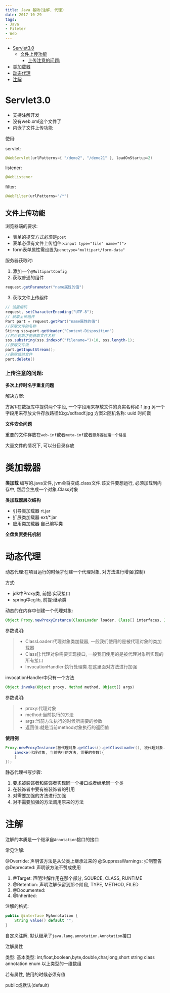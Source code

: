 ```yaml
---
title: Java 基础(注解, 代理)
date: 2017-10-29
tags:
- Java
- Fileter
- Web
---
```


<!-- TOC -->

- [Servlet3.0](#servlet30)
    - [文件上传功能](#文件上传功能)
        - [上传注意的问题:](#上传注意的问题)
- [类加载器](#类加载器)
- [动态代理](#动态代理)
- [注解](#注解)

<!-- /TOC -->

# Servlet3.0

* 支持注解开发
* 没有web.xml这个文件了
* 内嵌了文件上传功能

使用:

servlet:
```Java
@WebServlet(urlPatterns={ "/demo2", "/demo21" }, loadOnStartup=2)
```
listener:
```Java
@WebListener
```
filter:
```Java
@WebFilter(urlPatterns="/*")
```

## 文件上传功能

浏览器端的要求:

* 表单的提交方式必须是`post`
* 表单必须有文件上传组件:`<input type="file" name="f">`
* form表单属性需设置为:`enctype="multipart/form-data"`

服务器获取时:

1. 添加一个`@MultipartConfig`
2. 获取普通的组件

```java
request.getParameter("name属性的值")
```
3. 获取文件上传组件

```java
// 设置编码
request, setCharacterEncoding("UTF-8");
// 获取上传组件
Part part = request.getPart("name属性的值")
//获取文件的名称
Stirng sss=part.getHeader("Content-Disposition")
//然后截取才能获取文件名称
sss.substring(sss.indexof("filename=")+10, sss.length-1);
//获取文件流
part.getInputStream();
//删除临时文件
part.delete()
```

### 上传注意的问题:

__多次上传时名字重复问题__

解决方案:

方案1:在数据库中提供两个字段,
	一个字段用来存放文件的真实名称如:1.jpg
	另一个字段用来存放文件存放路径如:g:/sdfasdf.jpg
方案2:随机名称:
	uuid
	时间戳

__文件安全问题__

重要的文件存放在`web-inf`或者`meta-inf`或者`服务器创建一个路径`

大量文件的情况下, 可以分目录存放


# 类加载器

__类加载__
	编写的.java文件, jvm会将变成.class文件.该文件要想运行, 必须加载到内存中, 然后会生成一个对象.Class对象

__类加载器层次结构__

* 引导类加载器	rt.jar
* 扩展类加载器	ext/*.jar
* 应用类加载器	自己编写类

__全盘负责委托机制__

# 动态代理

动态代理:在项目运行的时候才创建一个代理对象, 对方法进行增强(控制)

方式:

* jdk中Proxy类, 前提:实现接口
* spring中cglib, 前提:继承类

动态的在内存中创建一个代理对象:

```java
Object Proxy.newProxyInstance(ClassLoader loader, Class[] interfaces, InvocationHandler h)
```

参数说明:

> * ClassLoader:代理对象类加载器, 一般我们使用的是被代理对象的类加载器
> * Class[]:代理对象需要实现接口, 一般我们使用的是被代理对象所实现的所有接口
> * InvocationHandler:执行处理类.在这里面对方法进行加强

invocationHandler中只有一个方法

```java
Object invoke(Object proxy, Method method, Object[] args)
```

参数说明:

> * proxy:代理对象
> * method:当前执行的方法
> * args:当前方法执行的时候所需要的参数
> * 返回值:就是当前method对象执行的返回值

__使用例__

```java
Proxy.newProxyInstance(被代理对象.getClass().getClassLoader(), 被代理对象.getClass().getInterfaces(), new InvocationHandler(){
	invoke(代理对象, 当前执行的方法, 需要的参数){
	}
});
```

静态代理书写步骤:

1. 要求被装饰者和装饰者实现同一个接口或者继承同一个类
2. 在装饰者中要有被装饰者的引用
3. 对需要加强的方法进行加强
4. 对不需要加强的方法调用原来的方法

# 注解

注解的本质是一个继承自`Annotation`接口的接口

常见注解:

@Override: 声明该方法是从父类上继承过来的
@SuppressWarnings: 抑制警告
@Deprecated: 声明该方法不赞成使用


1. @Target: 声明注解作用在那个部分, SOURCE, CLASS, RUNTIME
2. @Retention: 声明注解保留到那个阶段, TYPE, METHOD, FILED
3. @Documented:
4. @Inherited:


注解的格式:

```Java
public @interface MyAnnotation {
    String value() default "";
}
```

自定义注解, 默认继承了`java.lang.annotation.Annotation`接口

注解属性

类型:
	基本类型: int,float,boolean,byte,double,char,long,short
	string
	class
	annotation
	enum
	以上类型的一维数组

若有属性, 使用的时候必须有值


public或默认(default)

